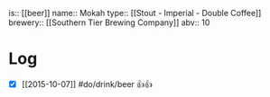 is:: [[beer]]
name:: Mokah
type:: [[Stout - Imperial - Double Coffee]]
brewery:: [[Southern Tier Brewing Company]]
abv:: 10

# Log
- [x] [[2015-10-07]] #do/drink/beer 👍👍
